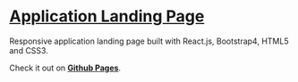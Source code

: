 # [Application Landing Page](https://graemerjbrown.github.io/app-landing/)

Responsive application landing page built with React.js, Bootstrap4, HTML5 and CSS3.

Check it out on [**Github Pages**](https://graemerjbrown.github.io/app-landing/).
